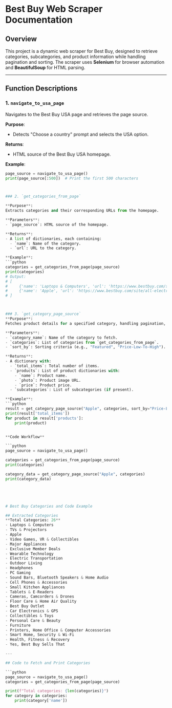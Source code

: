 # Best Buy Web Scraper Documentation

## Overview
This project is a dynamic web scraper for Best Buy, designed to retrieve categories, subcategories, and product information while handling pagination and sorting. The scraper uses **Selenium** for browser automation and **BeautifulSoup** for HTML parsing.

---

## Function Descriptions

### 1. `navigate_to_usa_page`
Navigates to the Best Buy USA page and retrieves the page source.

**Purpose**:
- Detects "Choose a country" prompt and selects the USA option.

**Returns**:
- HTML source of the Best Buy USA homepage.

**Example**:
```python
page_source = navigate_to_usa_page()
print(page_source[:500])  # Print the first 500 characters



### 2. `get_categories_from_page`

**Purpose**:  
Extracts categories and their corresponding URLs from the homepage.

**Parameters**:  
- `page_source`: HTML source of the homepage.

**Returns**:  
- A list of dictionaries, each containing:
  - `name`: Name of the category.
  - `url`: URL to the category.

**Example**:  
```python
categories = get_categories_from_page(page_source)
print(categories)
# Output:
# [
#     {'name': 'Laptops & Computers', 'url': 'https://www.bestbuy.com/site/promo/laptop-and-computer-deals'},
#     {'name': 'Apple', 'url': 'https://www.bestbuy.com/site/all-electronics-on-sale/all-apple-on-sale/...'}
# ]



### 3. `get_category_page_source`
**Purpose**:  
Fetches product details for a specified category, handling pagination, sorting, and detecting subcategories.

**Parameters**:  
- `category_name`: Name of the category to fetch.  
- `categories`: List of categories from `get_categories_from_page`.  
- `sort_by`: Sorting criteria (e.g., "Featured", "Price-Low-To-High"). Defaults to "Featured".

**Returns**:  
- A dictionary with:  
  - `total_items`: Total number of items.  
  - `products`: List of product dictionaries with:  
    - `name`: Product name.  
    - `photo`: Product image URL.  
    - `price`: Product price.  
  - `subcategories`: List of subcategories (if present).  

**Example**:  
```python
result = get_category_page_source("Apple", categories, sort_by="Price-Low-To-High")
print(result['total_items'])
for product in result['products']:
    print(product)


**Code Workflow**

```python
page_source = navigate_to_usa_page()

categories = get_categories_from_page(page_source)
print(categories)

category_data = get_category_page_source("Apple", categories)
print(category_data)





# Best Buy Categories and Code Example

## Extracted Categories
**Total Categories: 26**  
- Laptops & Computers  
- TVs & Projectors  
- Apple  
- Video Games, VR & Collectibles  
- Major Appliances  
- Exclusive Member Deals  
- Wearable Technology  
- Electric Transportation  
- Outdoor Living  
- Headphones  
- PC Gaming  
- Sound Bars, Bluetooth Speakers & Home Audio  
- Cell Phones & Accessories  
- Small Kitchen Appliances  
- Tablets & E-Readers  
- Cameras, Camcorders & Drones  
- Floor Care & Home Air Quality  
- Best Buy Outlet  
- Car Electronics & GPS  
- Collectibles & Toys  
- Personal Care & Beauty  
- Furniture  
- Printers, Home Office & Computer Accessories  
- Smart Home, Security & Wi-Fi  
- Health, Fitness & Recovery  
- Yes, Best Buy Sells That  

---

## Code to Fetch and Print Categories

```python
page_source = navigate_to_usa_page()
categories = get_categories_from_page(page_source)

print(f"Total categories: {len(categories)}")
for category in categories:
    print(category['name'])
